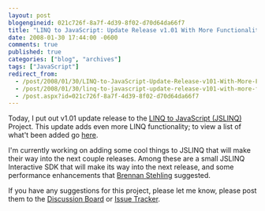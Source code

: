 ```yaml
---
layout: post
blogengineid: 021c726f-8a7f-4d39-8f02-d70d64da66f7
title: "LINQ to JavaScript: Update Release v1.01 With More Functionality"
date: 2008-01-30 17:44:00 -0600
comments: true
published: true
categories: ["blog", "archives"]
tags: ["JavaScript"]
redirect_from: 
  - /post/2008/01/30/LINQ-to-JavaScript-Update-Release-v101-With-More-Functionality
  - /post/2008/01/30/linq-to-javascript-update-release-v101-with-more-functionality
  - /post.aspx?id=021c726f-8a7f-4d39-8f02-d70d64da66f7
---
```

<!-- more -->
<p>Today, I put out v1.01 update release to the <a href="http://jslinq.com">LINQ to JavaScript (JSLINQ)</a> Project. This update adds even more LINQ functionality; to view a list of what't been added go <a href="http://www.codeplex.com/JSLINQ/Release/ProjectReleases.aspx?ReleaseId=10315">here</a>.</p>
<p>I'm currently working on adding some cool things to JSLINQ that will make their way into the next couple releases. Among these are&nbsp;a small JSLINQ Interactive SDK that will make its way into the next release, and some performance enhancements that&nbsp;<a href="http://brennan.offwhite.net/blog/">Brennan Stehling</a>&nbsp;suggested.</p>
<p>If you have any suggestions for this project, please let me know, please post them to the <a href="http://www.codeplex.com/JSLINQ/Thread/List.aspx">Discussion Board</a> or <a href="http://www.codeplex.com/JSLINQ/WorkItem/List.aspx">Issue Tracker</a>.</p>
